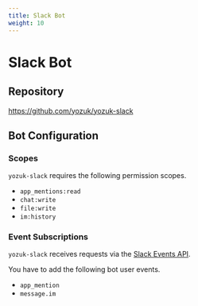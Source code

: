 ```yaml
---
title: Slack Bot
weight: 10
---
```


# Slack Bot

## Repository

https://github.com/yozuk/yozuk-slack

## Bot Configuration

### Scopes

`yozuk-slack` requires the following permission scopes.

- `app_mentions:read`
- `chat:write`
- `file:write`
- `im:history`

### Event Subscriptions

`yozuk-slack` receives requests via the [Slack Events API](https://api.slack.com/apis/connections/events-api).

You have to add the following bot user events.

- `app_mention`
- `message.im`
